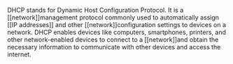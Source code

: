 DHCP stands for Dynamic Host Configuration Protocol. It is a [[network]]management protocol commonly used to automatically assign [[IP addresses]] and other [[network]]configuration settings to devices on a network. DHCP enables devices like computers, smartphones, printers, and other network-enabled devices to connect to a [[network]]and obtain the necessary information to communicate with other devices and access the internet.
